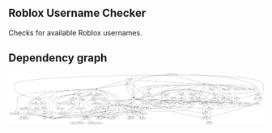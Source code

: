 ## Roblox Username Checker
Checks for available Roblox usernames.

## Dependency graph
![Dependencies](images/graph.png)